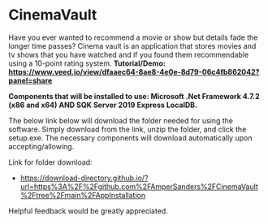 # CinemaVault
Have you ever wanted to recommend a movie or show but details fade the longer time passes? Cinema vault is an application that stores movies and tv shows that you have watched and if you found them recommendable using a 10-point rating system.
**Tutorial/Demo: https://www.veed.io/view/dfaaec64-8ae8-4e0e-8d79-06c4fb862042?panel=share**

**Components that will be installed to use: Microsoft .Net Framework 4.7.2 (x86 and x64) AND SQK Server 2019 Express LocalDB.**

The below link below will download the folder needed for using the software. Simply download from the link, unzip the folder, and click the setup.exe. The necessary components will download automatically upon accepting/allowing.

Link for folder download:
+ https://download-directory.github.io/?url=https%3A%2F%2Fgithub.com%2FAmperSanders%2FCinemaVault%2Ftree%2Fmain%2FAppInstallation

Helpful feedback would be greatly appreciated.
